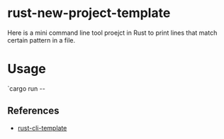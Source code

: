 # rust-new-project-template
Here is a mini command line tool proejct in Rust to print lines that match certain pattern in a file.

# Usage
 `cargo run -- <pattern> <path-to-file>
 
## References

* [rust-cli-template](https://github.com/kbknapp/rust-cli-template)
